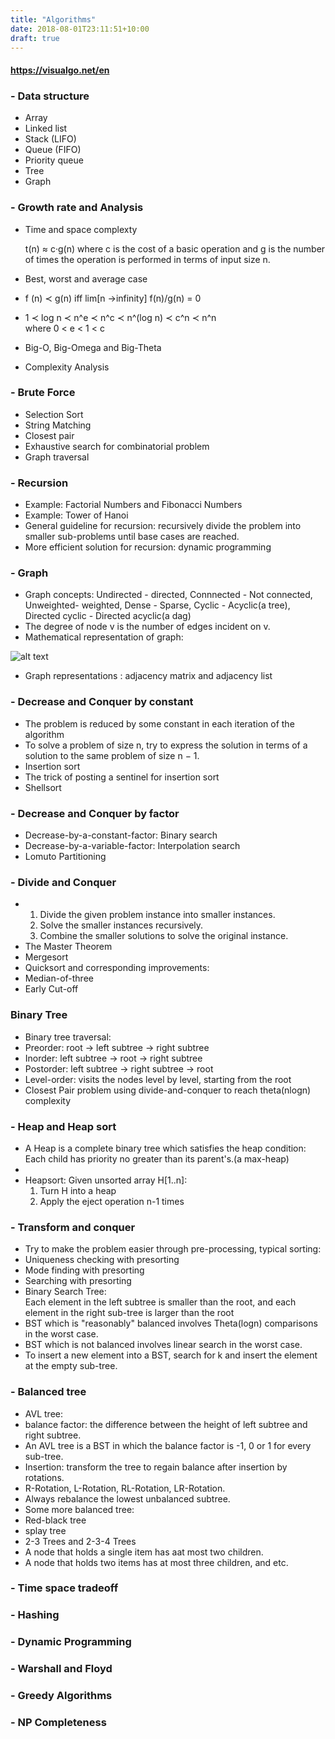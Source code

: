 ```yaml
---
title: "Algorithms"
date: 2018-08-01T23:11:51+10:00
draft: true
---
```

#### https://visualgo.net/en

### - Data structure
* Array
* Linked list
* Stack (LIFO)
* Queue (FIFO) 
* Priority queue
* Tree
* Graph

### - Growth rate and Analysis
* Time and space complexty

    t(n) ≈ c·g(n)
    where c is the cost of a basic operation and g is the number of times the operation is performed in terms of input size n.
* Best, worst and average case 
* f (n) ≺ g(n) iff lim[n ->infinity] f(n)/g(n) = 0
* 1 ≺ log n ≺ n^e ≺ n^c ≺ n^(log n) ≺ c^n ≺ n^n  
where 0 < e < 1 < c
* Big-O, Big-Omega and Big-Theta 
* Complexity Analysis

### - Brute Force
* Selection Sort
* String Matching
* Closest pair
* Exhaustive search for combinatorial problem
* Graph traversal


### - Recursion
* Example: Factorial Numbers and Fibonacci Numbers
* Example: Tower of Hanoi
* General guideline for recursion: recursively divide the problem into smaller sub-problems until base cases are reached.
* More efficient solution for recursion: dynamic programming


### - Graph
* Graph concepts: Undirected - directed, Connnected - Not connected, Unweighted- weighted, Dense - Sparse, Cyclic - Acyclic(a tree), Directed cyclic - Directed acyclic(a dag)
* The degree of node v is the number of edges incident on v.
* Mathematical representation of graph: 

![alt text](/graphinmath.PNG "graph")

* Graph representations : adjacency matrix and adjacency list

### - Decrease and Conquer by constant
* The problem is reduced by some constant in each iteration of the algorithm
* To solve a problem of size n, try to express the solution in terms of a solution to the same problem of size n − 1.
* Insertion sort
* The trick of posting a sentinel for insertion sort
* Shellsort

### - Decrease and Conquer by factor
* Decrease-by-a-constant-factor: Binary search
* Decrease-by-a-variable-factor: Interpolation search
* Lomuto Partitioning

### - Divide and Conquer
* 
  1. Divide the given problem instance into smaller instances. 
  2. Solve the smaller instances recursively.
  3. Combine the smaller solutions to solve the original instance.
* The Master Theorem
* Mergesort
* Quicksort and corresponding improvements:
 * Median-of-three
 * Early Cut-off

### Binary Tree
* Binary tree traversal:
 * Preorder: root -> left subtree -> right subtree
 * Inorder: left subtree -> root -> right subtree
 * Postorder: left subtree -> right subtree -> root
 * Level-order: visits the nodes level by level, starting from the root
* Closest Pair problem using divide-and-conquer to reach theta(nlogn) complexity

### - Heap and Heap sort
* A Heap is a complete binary tree which satisfies the heap condition: <br>Each child has priority no greater than its parent's.(a max-heap)
*
* Heapsort: Given unsorted array H[1..n]:
    1. Turn H into a heap
    2. Apply the eject operation n-1 times

### - Transform and conquer
* Try to make the problem easier through pre-processing, typical sorting:
 * Uniqueness checking with presorting
 * Mode finding with presorting
 * Searching with presorting
* Binary Search Tree: <br>Each element in the left subtree is smaller than the root, and each element in the right sub-tree is larger than the root
 * BST which is "reasonably" balanced involves Theta(logn) comparisons in the worst case.
 * BST which is not balanced involves linear search in the worst case.
 * To insert a new element into a BST, search for k and insert the element at the empty sub-tree.

### - Balanced tree
* AVL tree:
 * balance factor: the difference between the height of left subtree and right subtree.
 * An AVL tree is a BST in which the balance factor is -1, 0 or 1 for every sub-tree.
 * Insertion: transform the tree to regain balance after insertion by rotations.
 * R-Rotation, L-Rotation, RL-Rotation, LR-Rotation.
 * Always rebalance the lowest unbalanced subtree.
 * Some more balanced tree:
  * Red-black tree
  * splay tree
* 2-3 Trees and 2-3-4 Trees
 * A node that holds a single item has aat most two children.
 * A node that holds two items has at most three children, and etc.
 

### - Time space tradeoff

### - Hashing

### - Dynamic Programming

### - Warshall and Floyd

### - Greedy Algorithms

### - NP Completeness
